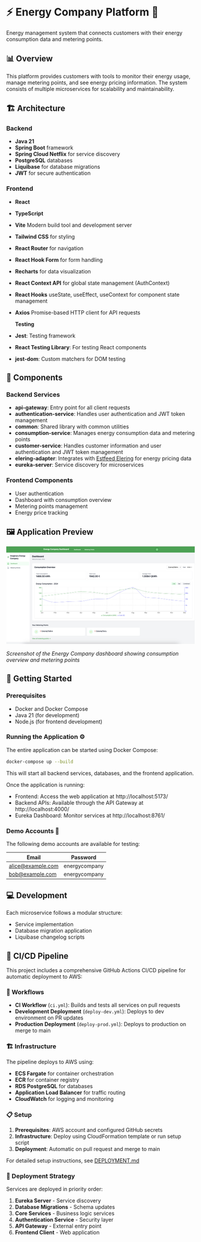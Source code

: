 # ⚡ Energy Company Platform 🔋

Energy management system that connects customers with their energy consumption data and metering points.

## 📊 Overview

This platform provides customers with tools to monitor their energy usage, manage metering points, and see energy pricing information. The system consists of multiple microservices for scalability and maintainability.

## 🏗️ Architecture

### Backend

- **Java 21**
- **Spring Boot** framework
- **Spring Cloud Netflix** for service discovery
- **PostgreSQL** databases
- **Liquibase** for database migrations
- **JWT** for secure authentication

### Frontend

- **React**
- **TypeScript**
- **Vite** Modern build tool and development server
- **Tailwind CSS** for styling
- **React Router** for navigation
- **React Hook Form** for form handling
- **Recharts** for data visualization
- **React Context API** for global state management (AuthContext)
- **React Hooks** useState, useEffect, useContext for component state management
- **Axios** Promise-based HTTP client for API requests

  **Testing**
- **Jest**: Testing framework
- **React Testing Library**: For testing React components
- **jest-dom**: Custom matchers for DOM testing

## 🧩 Components

### Backend Services

- **api-gateway**: Entry point for all client requests
- **authentication-service**: Handles user authentication and JWT token management
- **common**: Shared library with common utilities
- **consumption-service**: Manages energy consumption data and metering points
- **customer-service**: Handles customer information and user authentication and JWT token management
- **elering-adapter**: Integrates with [Estfeed Elering](https://estfeed.elering.ee/exchange-prices) for energy pricing data
- **eureka-server**: Service discovery for microservices

### Frontend Components

- User authentication
- Dashboard with consumption overview
- Metering points management
- Energy price tracking

## 🖼️ Application Preview

![sample_web_design.png](docs/pictures/sample_web_design.png)

*Screenshot of the Energy Company dashboard showing consumption overview and metering points*

## 🚀 Getting Started

### Prerequisites

- Docker and Docker Compose
- Java 21 (for development)
- Node.js (for frontend development)

### Running the Application ⚙️

The entire application can be started using Docker Compose:

```bash
docker-compose up --build
```

This will start all backend services, databases, and the frontend application.

Once the application is running:
- Frontend: Access the web application at http://localhost:5173/
- Backend APIs: Available through the API Gateway at http://localhost:4000/
- Eureka Dashboard: Monitor services at http://localhost:8761/

### Demo Accounts 👤

The following demo accounts are available for testing:

| Email | Password |
|-------|----------|
| alice@example.com | energycompany |
| bob@example.com | energycompany |


## 💻 Development

Each microservice follows a modular structure:
- Service implementation
- Database migration application
- Liquibase changelog scripts

## 🚀 CI/CD Pipeline

This project includes a comprehensive GitHub Actions CI/CD pipeline for automatic deployment to AWS:

### 🔄 Workflows

- **CI Workflow** (`ci.yml`): Builds and tests all services on pull requests
- **Development Deployment** (`deploy-dev.yml`): Deploys to dev environment on PR updates
- **Production Deployment** (`deploy-prod.yml`): Deploys to production on merge to main

### 🏗️ Infrastructure

The pipeline deploys to AWS using:
- **ECS Fargate** for container orchestration
- **ECR** for container registry
- **RDS PostgreSQL** for databases
- **Application Load Balancer** for traffic routing
- **CloudWatch** for logging and monitoring

### 📋 Setup

1. **Prerequisites**: AWS account and configured GitHub secrets
2. **Infrastructure**: Deploy using CloudFormation template or run setup script
3. **Deployment**: Automatic on pull request and merge to main

For detailed setup instructions, see [DEPLOYMENT.md](DEPLOYMENT.md)

### 🎯 Deployment Strategy

Services are deployed in priority order:
1. **Eureka Server** - Service discovery
2. **Database Migrations** - Schema updates
3. **Core Services** - Business logic services
4. **Authentication Service** - Security layer
5. **API Gateway** - External entry point
6. **Frontend Client** - Web application


